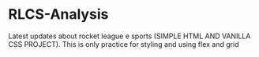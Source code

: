 # RLCS-Analysis
Latest updates about rocket league e sports (SIMPLE HTML AND VANILLA CSS PROJECT).
This is only practice for styling and using flex and grid
